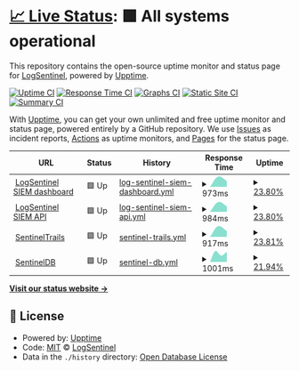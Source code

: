 # [📈 Live Status](https://status.logsentinel.com): <!--live status--> **🟩 All systems operational**

This repository contains the open-source uptime monitor and status page for [LogSentinel](https://logsentinel.com), powered by [Upptime](https://github.com/upptime/upptime).

[![Uptime CI](https://github.com/koj-co/upptime/workflows/Uptime%20CI/badge.svg)](https://github.com/koj-co/upptime/actions?query=workflow%3A%22Uptime+CI%22)
[![Response Time CI](https://github.com/koj-co/upptime/workflows/Response%20Time%20CI/badge.svg)](https://github.com/koj-co/upptime/actions?query=workflow%3A%22Response+Time+CI%22)
[![Graphs CI](https://github.com/koj-co/upptime/workflows/Graphs%20CI/badge.svg)](https://github.com/koj-co/upptime/actions?query=workflow%3A%22Graphs+CI%22)
[![Static Site CI](https://github.com/koj-co/upptime/workflows/Static%20Site%20CI/badge.svg)](https://github.com/koj-co/upptime/actions?query=workflow%3A%22Static+Site+CI%22)
[![Summary CI](https://github.com/koj-co/upptime/workflows/Summary%20CI/badge.svg)](https://github.com/koj-co/upptime/actions?query=workflow%3A%22Summary+CI%22)

With [Upptime](https://upptime.js.org), you can get your own unlimited and free uptime monitor and status page, powered entirely by a GitHub repository. We use [Issues](https://github.com/LogSentinel/status/issues) as incident reports, [Actions](https://github.com/LogSentinel/status/actions) as uptime monitors, and [Pages](https://status.logsentinel.com) for the status page.

<!--start: status pages-->
<!-- This summary is generated by Upptime (https://github.com/upptime/upptime) -->
<!-- Do not edit this manually, your changes will be overwritten -->
<!-- prettier-ignore -->
| URL | Status | History | Response Time | Uptime |
| --- | ------ | ------- | ------------- | ------ |
| <img alt="" src="https://icons.duckduckgo.com/ip3/siem.logsentinel.com.ico" height="13"> [LogSentinel SIEM dashboard](https://siem.logsentinel.com) | 🟩 Up | [log-sentinel-siem-dashboard.yml](https://github.com/LogSentinel/status/commits/HEAD/history/log-sentinel-siem-dashboard.yml) | <details><summary><img alt="Response time graph" src="./graphs/log-sentinel-siem-dashboard/response-time-week.png" height="20"> 973ms</summary><br><a href="https://status.logsentinel.com/history/log-sentinel-siem-dashboard"><img alt="Response time 836" src="https://img.shields.io/endpoint?url=https%3A%2F%2Fraw.githubusercontent.com%2FLogSentinel%2Fstatus%2FHEAD%2Fapi%2Flog-sentinel-siem-dashboard%2Fresponse-time.json"></a><br><a href="https://status.logsentinel.com/history/log-sentinel-siem-dashboard"><img alt="24-hour response time 640" src="https://img.shields.io/endpoint?url=https%3A%2F%2Fraw.githubusercontent.com%2FLogSentinel%2Fstatus%2FHEAD%2Fapi%2Flog-sentinel-siem-dashboard%2Fresponse-time-day.json"></a><br><a href="https://status.logsentinel.com/history/log-sentinel-siem-dashboard"><img alt="7-day response time 973" src="https://img.shields.io/endpoint?url=https%3A%2F%2Fraw.githubusercontent.com%2FLogSentinel%2Fstatus%2FHEAD%2Fapi%2Flog-sentinel-siem-dashboard%2Fresponse-time-week.json"></a><br><a href="https://status.logsentinel.com/history/log-sentinel-siem-dashboard"><img alt="30-day response time 976" src="https://img.shields.io/endpoint?url=https%3A%2F%2Fraw.githubusercontent.com%2FLogSentinel%2Fstatus%2FHEAD%2Fapi%2Flog-sentinel-siem-dashboard%2Fresponse-time-month.json"></a><br><a href="https://status.logsentinel.com/history/log-sentinel-siem-dashboard"><img alt="1-year response time 832" src="https://img.shields.io/endpoint?url=https%3A%2F%2Fraw.githubusercontent.com%2FLogSentinel%2Fstatus%2FHEAD%2Fapi%2Flog-sentinel-siem-dashboard%2Fresponse-time-year.json"></a></details> | <details><summary><a href="https://status.logsentinel.com/history/log-sentinel-siem-dashboard">23.80%</a></summary><a href="https://status.logsentinel.com/history/log-sentinel-siem-dashboard"><img alt="All-time uptime 99.10%" src="https://img.shields.io/endpoint?url=https%3A%2F%2Fraw.githubusercontent.com%2FLogSentinel%2Fstatus%2FHEAD%2Fapi%2Flog-sentinel-siem-dashboard%2Fuptime.json"></a><br><a href="https://status.logsentinel.com/history/log-sentinel-siem-dashboard"><img alt="24-hour uptime 2.61%" src="https://img.shields.io/endpoint?url=https%3A%2F%2Fraw.githubusercontent.com%2FLogSentinel%2Fstatus%2FHEAD%2Fapi%2Flog-sentinel-siem-dashboard%2Fuptime-day.json"></a><br><a href="https://status.logsentinel.com/history/log-sentinel-siem-dashboard"><img alt="7-day uptime 23.80%" src="https://img.shields.io/endpoint?url=https%3A%2F%2Fraw.githubusercontent.com%2FLogSentinel%2Fstatus%2FHEAD%2Fapi%2Flog-sentinel-siem-dashboard%2Fuptime-week.json"></a><br><a href="https://status.logsentinel.com/history/log-sentinel-siem-dashboard"><img alt="30-day uptime 82.46%" src="https://img.shields.io/endpoint?url=https%3A%2F%2Fraw.githubusercontent.com%2FLogSentinel%2Fstatus%2FHEAD%2Fapi%2Flog-sentinel-siem-dashboard%2Fuptime-month.json"></a><br><a href="https://status.logsentinel.com/history/log-sentinel-siem-dashboard"><img alt="1-year uptime 98.43%" src="https://img.shields.io/endpoint?url=https%3A%2F%2Fraw.githubusercontent.com%2FLogSentinel%2Fstatus%2FHEAD%2Fapi%2Flog-sentinel-siem-dashboard%2Fuptime-year.json"></a></details>
| <img alt="" src="https://icons.duckduckgo.com/ip3/api.logsentinel.com.ico" height="13"> [LogSentinel SIEM API](https://api.logsentinel.com) | 🟩 Up | [log-sentinel-siem-api.yml](https://github.com/LogSentinel/status/commits/HEAD/history/log-sentinel-siem-api.yml) | <details><summary><img alt="Response time graph" src="./graphs/log-sentinel-siem-api/response-time-week.png" height="20"> 984ms</summary><br><a href="https://status.logsentinel.com/history/log-sentinel-siem-api"><img alt="Response time 770" src="https://img.shields.io/endpoint?url=https%3A%2F%2Fraw.githubusercontent.com%2FLogSentinel%2Fstatus%2FHEAD%2Fapi%2Flog-sentinel-siem-api%2Fresponse-time.json"></a><br><a href="https://status.logsentinel.com/history/log-sentinel-siem-api"><img alt="24-hour response time 911" src="https://img.shields.io/endpoint?url=https%3A%2F%2Fraw.githubusercontent.com%2FLogSentinel%2Fstatus%2FHEAD%2Fapi%2Flog-sentinel-siem-api%2Fresponse-time-day.json"></a><br><a href="https://status.logsentinel.com/history/log-sentinel-siem-api"><img alt="7-day response time 984" src="https://img.shields.io/endpoint?url=https%3A%2F%2Fraw.githubusercontent.com%2FLogSentinel%2Fstatus%2FHEAD%2Fapi%2Flog-sentinel-siem-api%2Fresponse-time-week.json"></a><br><a href="https://status.logsentinel.com/history/log-sentinel-siem-api"><img alt="30-day response time 974" src="https://img.shields.io/endpoint?url=https%3A%2F%2Fraw.githubusercontent.com%2FLogSentinel%2Fstatus%2FHEAD%2Fapi%2Flog-sentinel-siem-api%2Fresponse-time-month.json"></a><br><a href="https://status.logsentinel.com/history/log-sentinel-siem-api"><img alt="1-year response time 758" src="https://img.shields.io/endpoint?url=https%3A%2F%2Fraw.githubusercontent.com%2FLogSentinel%2Fstatus%2FHEAD%2Fapi%2Flog-sentinel-siem-api%2Fresponse-time-year.json"></a></details> | <details><summary><a href="https://status.logsentinel.com/history/log-sentinel-siem-api">23.80%</a></summary><a href="https://status.logsentinel.com/history/log-sentinel-siem-api"><img alt="All-time uptime 99.08%" src="https://img.shields.io/endpoint?url=https%3A%2F%2Fraw.githubusercontent.com%2FLogSentinel%2Fstatus%2FHEAD%2Fapi%2Flog-sentinel-siem-api%2Fuptime.json"></a><br><a href="https://status.logsentinel.com/history/log-sentinel-siem-api"><img alt="24-hour uptime 2.58%" src="https://img.shields.io/endpoint?url=https%3A%2F%2Fraw.githubusercontent.com%2FLogSentinel%2Fstatus%2FHEAD%2Fapi%2Flog-sentinel-siem-api%2Fuptime-day.json"></a><br><a href="https://status.logsentinel.com/history/log-sentinel-siem-api"><img alt="7-day uptime 23.80%" src="https://img.shields.io/endpoint?url=https%3A%2F%2Fraw.githubusercontent.com%2FLogSentinel%2Fstatus%2FHEAD%2Fapi%2Flog-sentinel-siem-api%2Fuptime-week.json"></a><br><a href="https://status.logsentinel.com/history/log-sentinel-siem-api"><img alt="30-day uptime 82.46%" src="https://img.shields.io/endpoint?url=https%3A%2F%2Fraw.githubusercontent.com%2FLogSentinel%2Fstatus%2FHEAD%2Fapi%2Flog-sentinel-siem-api%2Fuptime-month.json"></a><br><a href="https://status.logsentinel.com/history/log-sentinel-siem-api"><img alt="1-year uptime 97.60%" src="https://img.shields.io/endpoint?url=https%3A%2F%2Fraw.githubusercontent.com%2FLogSentinel%2Fstatus%2FHEAD%2Fapi%2Flog-sentinel-siem-api%2Fuptime-year.json"></a></details>
| <img alt="" src="https://icons.duckduckgo.com/ip3/app.logsentinel.com.ico" height="13"> [SentinelTrails](https://app.logsentinel.com) | 🟩 Up | [sentinel-trails.yml](https://github.com/LogSentinel/status/commits/HEAD/history/sentinel-trails.yml) | <details><summary><img alt="Response time graph" src="./graphs/sentinel-trails/response-time-week.png" height="20"> 917ms</summary><br><a href="https://status.logsentinel.com/history/sentinel-trails"><img alt="Response time 820" src="https://img.shields.io/endpoint?url=https%3A%2F%2Fraw.githubusercontent.com%2FLogSentinel%2Fstatus%2FHEAD%2Fapi%2Fsentinel-trails%2Fresponse-time.json"></a><br><a href="https://status.logsentinel.com/history/sentinel-trails"><img alt="24-hour response time 682" src="https://img.shields.io/endpoint?url=https%3A%2F%2Fraw.githubusercontent.com%2FLogSentinel%2Fstatus%2FHEAD%2Fapi%2Fsentinel-trails%2Fresponse-time-day.json"></a><br><a href="https://status.logsentinel.com/history/sentinel-trails"><img alt="7-day response time 917" src="https://img.shields.io/endpoint?url=https%3A%2F%2Fraw.githubusercontent.com%2FLogSentinel%2Fstatus%2FHEAD%2Fapi%2Fsentinel-trails%2Fresponse-time-week.json"></a><br><a href="https://status.logsentinel.com/history/sentinel-trails"><img alt="30-day response time 937" src="https://img.shields.io/endpoint?url=https%3A%2F%2Fraw.githubusercontent.com%2FLogSentinel%2Fstatus%2FHEAD%2Fapi%2Fsentinel-trails%2Fresponse-time-month.json"></a><br><a href="https://status.logsentinel.com/history/sentinel-trails"><img alt="1-year response time 808" src="https://img.shields.io/endpoint?url=https%3A%2F%2Fraw.githubusercontent.com%2FLogSentinel%2Fstatus%2FHEAD%2Fapi%2Fsentinel-trails%2Fresponse-time-year.json"></a></details> | <details><summary><a href="https://status.logsentinel.com/history/sentinel-trails">23.81%</a></summary><a href="https://status.logsentinel.com/history/sentinel-trails"><img alt="All-time uptime 99.12%" src="https://img.shields.io/endpoint?url=https%3A%2F%2Fraw.githubusercontent.com%2FLogSentinel%2Fstatus%2FHEAD%2Fapi%2Fsentinel-trails%2Fuptime.json"></a><br><a href="https://status.logsentinel.com/history/sentinel-trails"><img alt="24-hour uptime 2.61%" src="https://img.shields.io/endpoint?url=https%3A%2F%2Fraw.githubusercontent.com%2FLogSentinel%2Fstatus%2FHEAD%2Fapi%2Fsentinel-trails%2Fuptime-day.json"></a><br><a href="https://status.logsentinel.com/history/sentinel-trails"><img alt="7-day uptime 23.81%" src="https://img.shields.io/endpoint?url=https%3A%2F%2Fraw.githubusercontent.com%2FLogSentinel%2Fstatus%2FHEAD%2Fapi%2Fsentinel-trails%2Fuptime-week.json"></a><br><a href="https://status.logsentinel.com/history/sentinel-trails"><img alt="30-day uptime 82.47%" src="https://img.shields.io/endpoint?url=https%3A%2F%2Fraw.githubusercontent.com%2FLogSentinel%2Fstatus%2FHEAD%2Fapi%2Fsentinel-trails%2Fuptime-month.json"></a><br><a href="https://status.logsentinel.com/history/sentinel-trails"><img alt="1-year uptime 98.43%" src="https://img.shields.io/endpoint?url=https%3A%2F%2Fraw.githubusercontent.com%2FLogSentinel%2Fstatus%2FHEAD%2Fapi%2Fsentinel-trails%2Fuptime-year.json"></a></details>
| <img alt="" src="https://icons.duckduckgo.com/ip3/db.logsentinel.com.ico" height="13"> [SentinelDB](https://db.logsentinel.com) | 🟩 Up | [sentinel-db.yml](https://github.com/LogSentinel/status/commits/HEAD/history/sentinel-db.yml) | <details><summary><img alt="Response time graph" src="./graphs/sentinel-db/response-time-week.png" height="20"> 1001ms</summary><br><a href="https://status.logsentinel.com/history/sentinel-db"><img alt="Response time 1750" src="https://img.shields.io/endpoint?url=https%3A%2F%2Fraw.githubusercontent.com%2FLogSentinel%2Fstatus%2FHEAD%2Fapi%2Fsentinel-db%2Fresponse-time.json"></a><br><a href="https://status.logsentinel.com/history/sentinel-db"><img alt="24-hour response time 1073" src="https://img.shields.io/endpoint?url=https%3A%2F%2Fraw.githubusercontent.com%2FLogSentinel%2Fstatus%2FHEAD%2Fapi%2Fsentinel-db%2Fresponse-time-day.json"></a><br><a href="https://status.logsentinel.com/history/sentinel-db"><img alt="7-day response time 1001" src="https://img.shields.io/endpoint?url=https%3A%2F%2Fraw.githubusercontent.com%2FLogSentinel%2Fstatus%2FHEAD%2Fapi%2Fsentinel-db%2Fresponse-time-week.json"></a><br><a href="https://status.logsentinel.com/history/sentinel-db"><img alt="30-day response time 876" src="https://img.shields.io/endpoint?url=https%3A%2F%2Fraw.githubusercontent.com%2FLogSentinel%2Fstatus%2FHEAD%2Fapi%2Fsentinel-db%2Fresponse-time-month.json"></a><br><a href="https://status.logsentinel.com/history/sentinel-db"><img alt="1-year response time 1891" src="https://img.shields.io/endpoint?url=https%3A%2F%2Fraw.githubusercontent.com%2FLogSentinel%2Fstatus%2FHEAD%2Fapi%2Fsentinel-db%2Fresponse-time-year.json"></a></details> | <details><summary><a href="https://status.logsentinel.com/history/sentinel-db">21.94%</a></summary><a href="https://status.logsentinel.com/history/sentinel-db"><img alt="All-time uptime 97.64%" src="https://img.shields.io/endpoint?url=https%3A%2F%2Fraw.githubusercontent.com%2FLogSentinel%2Fstatus%2FHEAD%2Fapi%2Fsentinel-db%2Fuptime.json"></a><br><a href="https://status.logsentinel.com/history/sentinel-db"><img alt="24-hour uptime 3.31%" src="https://img.shields.io/endpoint?url=https%3A%2F%2Fraw.githubusercontent.com%2FLogSentinel%2Fstatus%2FHEAD%2Fapi%2Fsentinel-db%2Fuptime-day.json"></a><br><a href="https://status.logsentinel.com/history/sentinel-db"><img alt="7-day uptime 21.94%" src="https://img.shields.io/endpoint?url=https%3A%2F%2Fraw.githubusercontent.com%2FLogSentinel%2Fstatus%2FHEAD%2Fapi%2Fsentinel-db%2Fuptime-week.json"></a><br><a href="https://status.logsentinel.com/history/sentinel-db"><img alt="30-day uptime 82.04%" src="https://img.shields.io/endpoint?url=https%3A%2F%2Fraw.githubusercontent.com%2FLogSentinel%2Fstatus%2FHEAD%2Fapi%2Fsentinel-db%2Fuptime-month.json"></a><br><a href="https://status.logsentinel.com/history/sentinel-db"><img alt="1-year uptime 97.64%" src="https://img.shields.io/endpoint?url=https%3A%2F%2Fraw.githubusercontent.com%2FLogSentinel%2Fstatus%2FHEAD%2Fapi%2Fsentinel-db%2Fuptime-year.json"></a></details>

<!--end: status pages-->

[**Visit our status website →**](https://status.logsentinel.com)

## 📄 License

- Powered by: [Upptime](https://github.com/upptime/upptime)
- Code: [MIT](./LICENSE) © [LogSentinel](https://logsentinel.com)
- Data in the `./history` directory: [Open Database License](https://opendatacommons.org/licenses/odbl/1-0/)
